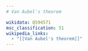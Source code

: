 ```yaml
---
# Van Aubel's theorem

wikidata: Q594571
msc_classification: 51
wikipedia_links:
  - "[[Van Aubel's theorem]]"
---
```

